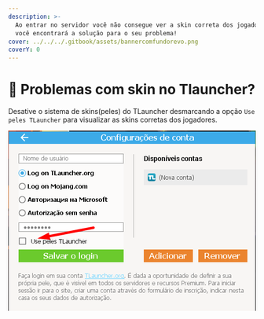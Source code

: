 ```yaml
---
description: >-
  Ao entrar no servidor você não consegue ver a skin correta dos jogadores? Aqui
  você encontrará a solução para o seu problema!
cover: ../../../.gitbook/assets/bannercomfundorevo.png
coverY: 0
---
```


# 👕 Problemas com skin no Tlauncher?

Desative o sistema de skins(peles) do TLauncher desmarcando a opção `Use peles TLauncher` para visualizar as skins corretas dos jogadores.

![](<../../../.gitbook/assets/image (1) (1) (1) (1) (1).png>)
